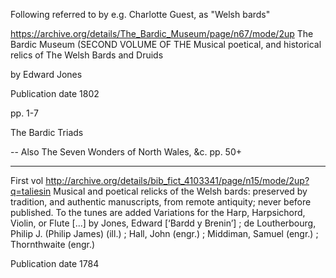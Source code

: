 Following referred to by e.g. Charlotte Guest, as "Welsh bards"

https://archive.org/details/The_Bardic_Museum/page/n67/mode/2up
The Bardic Museum (SECOND VOLUME OF THE Musical poetical, and historical relics of The Welsh Bards and Druids

by Edward Jones

Publication date 1802

pp. 1-7

The Bardic Triads



--
Also The Seven Wonders of North Wales, &c. pp. 50+


---

First vol
http://archive.org/details/bib_fict_4103341/page/n15/mode/2up?q=taliesin
Musical and poetical relicks of the Welsh bards: preserved by tradition, and authentic manuscripts, from remote antiquity; never before published. To the tunes are added Variations for the Harp, Harpsichord, Violin, or Flute [...]
by Jones, Edward [‘Bardd y Brenin’] ; de Loutherbourg, Philip J. (Philip James) (ill.) ; Hall, John (engr.) ; Middiman, Samuel (engr.) ; Thornthwaite (engr.)

Publication date 1784